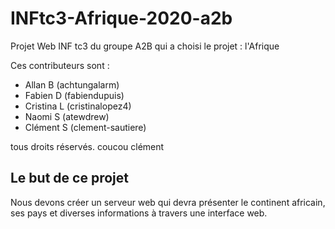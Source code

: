 # INFtc3-Afrique-2020-a2b

Projet Web INF tc3 du groupe A2B qui a choisi le projet : l'Afrique

Ces contributeurs sont :

- Allan B (achtungalarm)
- Fabien D (fabiendupuis)
- Cristina L (cristinalopez4)
- Naomi S (atewdrew)
- Clément S (clement-sautiere)

tous droits réservés.
coucou
clément
## Le but de ce projet

Nous devons créer un serveur web qui devra présenter le continent africain, ses pays et diverses informations à travers une interface web. 
